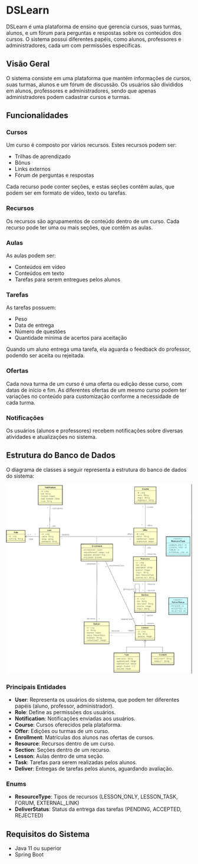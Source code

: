 # DSLearn

DSLearn é uma plataforma de ensino que gerencia cursos, suas turmas, alunos, e um fórum para perguntas e respostas sobre os conteúdos dos cursos. O sistema possui diferentes papéis, como alunos, professores e administradores, cada um com permissões específicas.

## Visão Geral

O sistema consiste em uma plataforma que mantém informações de cursos, suas turmas, alunos e um fórum de discussão. Os usuários são divididos em alunos, professores e administradores, sendo que apenas administradores podem cadastrar cursos e turmas.

## Funcionalidades

### Cursos

Um curso é composto por vários recursos. Estes recursos podem ser:
- Trilhas de aprendizado
- Bônus
- Links externos
- Fórum de perguntas e respostas

Cada recurso pode conter seções, e estas seções contêm aulas, que podem ser em formato de vídeo, texto ou tarefas.

### Recursos

Os recursos são agrupamentos de conteúdo dentro de um curso. Cada recurso pode ter uma ou mais seções, que contêm as aulas.

### Aulas

As aulas podem ser:
- Conteúdos em vídeo
- Conteúdos em texto
- Tarefas para serem entregues pelos alunos

### Tarefas

As tarefas possuem:
- Peso
- Data de entrega
- Número de questões
- Quantidade mínima de acertos para aceitação

Quando um aluno entrega uma tarefa, ela aguarda o feedback do professor, podendo ser aceita ou rejeitada.

### Ofertas

Cada nova turma de um curso é uma oferta ou edição desse curso, com datas de início e fim. As diferentes ofertas de um mesmo curso podem ter variações no conteúdo para customização conforme a necessidade de cada turma.

### Notificações

Os usuários (alunos e professores) recebem notificações sobre diversas atividades e atualizações no sistema.

## Estrutura do Banco de Dados

O diagrama de classes a seguir representa a estrutura do banco de dados do sistema:

![Diagrama de Classes](DSLEARN.png)

### Principais Entidades

- **User**: Representa os usuários do sistema, que podem ter diferentes papéis (aluno, professor, administrador).
- **Role**: Define as permissões dos usuários.
- **Notification**: Notificações enviadas aos usuários.
- **Course**: Cursos oferecidos pela plataforma.
- **Offer**: Edições ou turmas de um curso.
- **Enrollment**: Matrículas dos alunos nas ofertas de cursos.
- **Resource**: Recursos dentro de um curso.
- **Section**: Seções dentro de um recurso.
- **Lesson**: Aulas dentro de uma seção.
- **Task**: Tarefas para serem realizadas pelos alunos.
- **Deliver**: Entregas de tarefas pelos alunos, aguardando avaliação.

### Enums

- **ResourceType**: Tipos de recursos (LESSON_ONLY, LESSON_TASK, FORUM, EXTERNAL_LINK)
- **DeliverStatus**: Status da entrega das tarefas (PENDING, ACCEPTED, REJECTED)

## Requisitos do Sistema

- Java 11 ou superior
- Spring Boot
